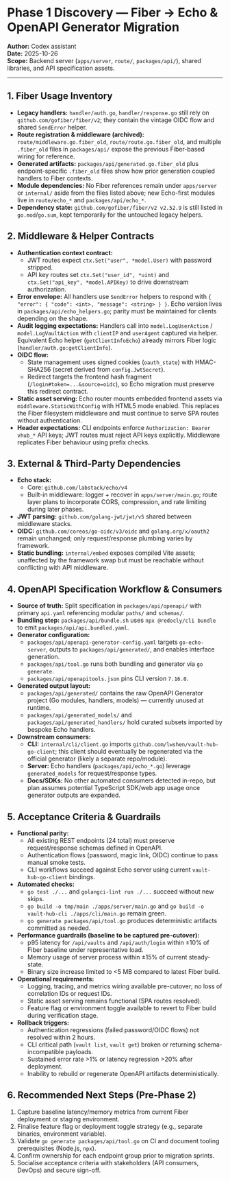 # Phase 1 Discovery — Fiber → Echo & OpenAPI Generator Migration

**Author:** Codex assistant  
**Date:** 2025-10-26  
**Scope:** Backend server (`apps/server`, `route/`, `packages/api/`), shared libraries, and API specification assets.

---

## 1. Fiber Usage Inventory

- **Legacy handlers:** `handler/auth.go`, `handler/response.go` still rely on `github.com/gofiber/fiber/v2`; they contain the vintage OIDC flow and shared `SendError` helper.
- **Route registration & middleware (archived):** `route/middleware.go.fiber_old`, `route/route.go.fiber_old`, and multiple `.fiber_old` files in `packages/api/` expose the previous Fiber-based wiring for reference.
- **Generated artifacts:** `packages/api/generated.go.fiber_old` plus endpoint-specific `.fiber_old` files show how prior generation coupled handlers to Fiber contexts.
- **Module dependencies:** No Fiber references remain under `apps/server` or `internal/` aside from the files listed above; new Echo-first modules live in `route/echo_*` and `packages/api/echo_*`.
- **Dependency state:** `github.com/gofiber/fiber/v2 v2.52.9` is still listed in `go.mod`/`go.sum`, kept temporarily for the untouched legacy helpers.

## 2. Middleware & Helper Contracts

- **Authentication context contract:**  
  - JWT routes expect `ctx.Set("user", *model.User)` with password stripped.  
  - API key routes set `ctx.Set("user_id", *uint)` and `ctx.Set("api_key", *model.APIKey)` to drive downstream authorization.
- **Error envelope:** All handlers use `SendError` helpers to respond with `{ "error": { "code": <int>, "message": <string> } }`. Echo version lives in `packages/api/echo_helpers.go`; parity must be maintained for clients depending on the shape.
- **Audit logging expectations:** Handlers call into `model.LogUserAction` / `model.LogVaultAction` with `clientIP` and `userAgent` captured via helper. Equivalent Echo helper (`getClientInfoEcho`) already mirrors Fiber logic (`handler/auth.go:getClientInfo`).
- **OIDC flow:**  
  - State management uses signed cookies (`oauth_state`) with HMAC-SHA256 (secret derived from `config.JwtSecret`).  
  - Redirect targets the frontend hash fragment (`/login#token=...&source=oidc`), so Echo migration must preserve this redirect contract.
- **Static asset serving:** Echo router mounts embedded frontend assets via `middleware.StaticWithConfig` with HTML5 mode enabled. This replaces the Fiber filesystem middleware and must continue to serve SPA routes without authentication.
- **Header expectations:** CLI endpoints enforce `Authorization: Bearer vhub_*` API keys; JWT routes must reject API keys explicitly. Middleware replicates Fiber behaviour using prefix checks.

## 3. External & Third-Party Dependencies

- **Echo stack:**  
  - Core: `github.com/labstack/echo/v4`  
  - Built-in middleware: logger + recover in `apps/server/main.go`; route layer plans to incorporate CORS, compression, and rate limiting during later phases.
- **JWT parsing:** `github.com/golang-jwt/jwt/v5` shared between middleware stacks.
- **OIDC:** `github.com/coreos/go-oidc/v3/oidc` and `golang.org/x/oauth2` remain unchanged; only request/response plumbing varies by framework.
- **Static bundling:** `internal/embed` exposes compiled Vite assets; unaffected by the framework swap but must be reachable without conflicting with API middleware.

## 4. OpenAPI Specification Workflow & Consumers

- **Source of truth:** Split specification in `packages/api/openapi/` with primary `api.yaml` referencing modular `paths/` and `schemas/`.
- **Bundling step:** `packages/api/bundle.sh` uses `npx @redocly/cli bundle` to emit `packages/api/api.bundled.yaml`.
- **Generator configuration:**  
  - `packages/api/openapi-generator-config.yaml` targets `go-echo-server`, outputs to `packages/api/generated/`, and enables interface generation.  
  - `packages/api/tool.go` runs both bundling and generator via `go generate`.
  - `packages/api/openapitools.json` pins CLI version `7.16.0`.
- **Generated output layout:**  
  - `packages/api/generated/` contains the raw OpenAPI Generator project (Go modules, handlers, models) — currently unused at runtime.  
  - `packages/api/generated_models/` and `packages/api/generated_handlers/` hold curated subsets imported by bespoke Echo handlers.
- **Downstream consumers:**  
  - **CLI:** `internal/cli/client.go` imports `github.com/lwshen/vault-hub-go-client`; this client should eventually be regenerated via the official generator (likely a separate repo/module).  
  - **Server:** Echo handlers (`packages/api/echo_*.go`) leverage `generated_models` for request/response types.  
  - **Docs/SDKs:** No other automated consumers detected in-repo, but plan assumes potential TypeScript SDK/web app usage once generator outputs are expanded.

## 5. Acceptance Criteria & Guardrails

- **Functional parity:**  
  - All existing REST endpoints (24 total) must preserve request/response schemas defined in OpenAPI.  
  - Authentication flows (password, magic link, OIDC) continue to pass manual smoke tests.  
  - CLI workflows succeed against Echo server using current `vault-hub-go-client` bindings.
- **Automated checks:**  
  - `go test ./...` and `golangci-lint run ./...` succeed without new skips.  
  - `go build -o tmp/main ./apps/server/main.go` and `go build -o vault-hub-cli ./apps/cli/main.go` remain green.  
  - `go generate packages/api/tool.go` produces deterministic artifacts committed as needed.
- **Performance guardrails (baseline to be captured pre-cutover):**  
  - p95 latency for `/api/vaults` and `/api/auth/login` within ±10% of Fiber baseline under representative load.  
  - Memory usage of server process within ±15% of current steady-state.  
  - Binary size increase limited to <5 MB compared to latest Fiber build.
- **Operational requirements:**  
  - Logging, tracing, and metrics wiring available pre-cutover; no loss of correlation IDs or request IDs.  
  - Static asset serving remains functional (SPA routes resolved).  
  - Feature flag or environment toggle available to revert to Fiber build during verification stage.
- **Rollback triggers:**  
  - Authentication regressions (failed password/OIDC flows) not resolved within 2 hours.  
  - CLI critical path (`vault list`, `vault get`) broken or returning schema-incompatible payloads.  
  - Sustained error rate >1% or latency regression >20% after deployment.  
  - Inability to rebuild or regenerate OpenAPI artifacts deterministically.

## 6. Recommended Next Steps (Pre-Phase 2)

1. Capture baseline latency/memory metrics from current Fiber deployment or staging environment.  
2. Finalise feature flag or deployment toggle strategy (e.g., separate binaries, environment variable).  
3. Validate `go generate packages/api/tool.go` on CI and document tooling prerequisites (Node.js, `npx`).  
4. Confirm ownership for each endpoint group prior to migration sprints.  
5. Socialise acceptance criteria with stakeholders (API consumers, DevOps) and secure sign-off.

